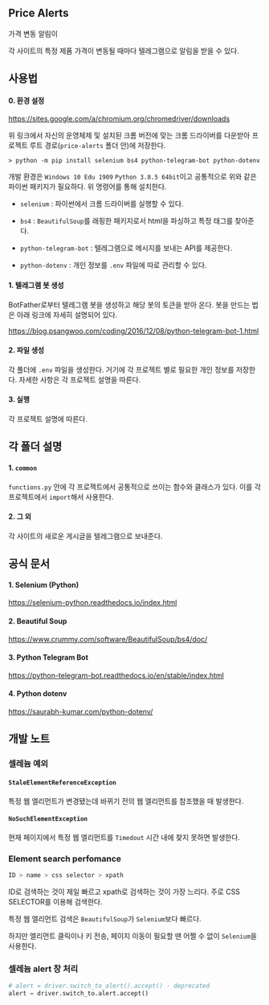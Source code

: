 ## Price Alerts

가격 변동 알림이

각 사이트의 특정 제품 가격이 변동될 때마다 텔레그램으로 알림을 받을 수 있다.

## 사용법

#### 0. 환경 설정

https://sites.google.com/a/chromium.org/chromedriver/downloads

위 링크에서 자신의 운영체제 및 설치된 크롬 버전에 맞는 크롬 드라이버를 다운받아 프로젝트 루트 경로(`price-alerts` 폴더 안)에 저장한다.

```shell
> python -m pip install selenium bs4 python-telegram-bot python-dotenv
```

개발 환경은 `Windows 10 Edu 1909` `Python 3.8.5 64bit`이고 공통적으로 위와 같은 파이썬 패키지가 필요하다. 위 명령어를 통해 설치한다.

- `selenium` : 파이썬에서 크롬 드라이버를 실행할 수 있다.

- `bs4` : `BeautifulSoup`를 래핑한 패키지로서 html을 파싱하고 특정 태그를 찾아준다.

- `python-telegram-bot` : 텔레그램으로 메시지를 보내는 API를 제공한다.

- `python-dotenv` : 개인 정보를 `.env` 파일에 따로 관리할 수 있다.

#### 1. 텔레그램 봇 생성

BotFather로부터 텔레그램 봇을 생성하고 해당 봇의 토큰을 받아 온다. 봇을 만드는 법은 아래 링크에 자세히 설명되어 있다.

https://blog.psangwoo.com/coding/2016/12/08/python-telegram-bot-1.html

#### 2. 파일 생성

각 폴더에 `.env` 파일을 생성한다. 거기에 각 프로젝트 별로 필요한 개인 정보를 저장한다. 자세한 사항은 각 프로젝트 설명을 따른다.

#### 3. 실행

각 프로젝트 설명에 따른다.

## 각 폴더 설명

#### 1. `common`

`functions.py` 안에 각 프로젝트에서 공통적으로 쓰이는 함수와 클래스가 있다. 이를 각 프로젝트에서 `import`해서 사용한다.

#### 2. 그 외

각 사이트의 새로운 게시글을 텔레그램으로 보내준다.

## 공식 문서

#### 1. Selenium (Python)

https://selenium-python.readthedocs.io/index.html

#### 2. Beautiful Soup

https://www.crummy.com/software/BeautifulSoup/bs4/doc/

#### 3. Python Telegram Bot

https://python-telegram-bot.readthedocs.io/en/stable/index.html

#### 4. Python dotenv

https://saurabh-kumar.com/python-dotenv/

## 개발 노트

### 셀레늄 예외

#### `StaleElementReferenceException`

특정 웹 엘리먼트가 변경됐는데 바뀌기 전의 웹 엘리먼트를 참조했을 때 발생한다.

#### `NoSuchElementException`

현재 페이지에서 특정 웹 엘리먼트를 `Timedout` 시간 내에 찾지 못하면 발생한다.

### Element search perfomance

```bash
ID > name > css selector > xpath
```

ID로 검색하는 것이 제일 빠르고 xpath로 검색하는 것이 가장 느리다. 주로 CSS SELECTOR를 이용해 검색한다.

특정 웹 엘리먼트 검색은 `BeautifulSoup`가 `Selenium`보다 빠르다.

하지만 엘리먼트 클릭이나 키 전송, 페이지 이동이 필요할 땐 어쩔 수 없이 `Selenium`을 사용한다.

### 셀레늄 alert 창 처리

```py
# alert = driver.switch_to_alert().accept() - deprecated
alert = driver.switch_to.alert.accept()
```
